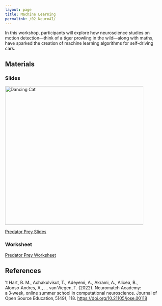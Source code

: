 ```yaml
---
layout: page
title: Machine Learning
permalink: /02_NeuroAI/
---
```


In this workshop, participants will explore
how neuroscience studies on motion
detection—think of a tiger prowling in the
wild—along with maths, have sparked the
creation of machine learning algorithms
for self-driving cars.



## Materials

### Slides

<img src="Maths_in_the_Wild_MachineLearning.gif" alt="Dancing Cat" width="450"/>

[Predator Prey Slides](Maths_in_the_Wild_MachineLearning.pptx)

### Worksheet

[Predator Prey Worksheet](Maths_in_the_Wild_Predator_Prey_Worksheet.docx)


## References

’t Hart, B. M., Achakulvisut, T., Adeyemi, A., Akrami, A., Alicea, B., Alonso‑Andres, A., … van Viegen, T. (2022). Neuromatch Academy: a 3‑week, online summer school in computational neuroscience. Journal of Open Source Education, 5(49), 118. https://doi.org/10.21105/jose.00118
